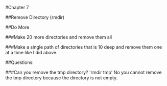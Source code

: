 #Chapter 7

##Remove Directory (rmdir)

##Do More

###Make 20 more directories and remove them all

###Make a single path of directories that is 10 deep and remove them one at a time like I did above.

##Questions:

###Can you remove the tmp directory?
'rmdir tmp'
No you cannot remove the tmp directory because the directory is not empty.





